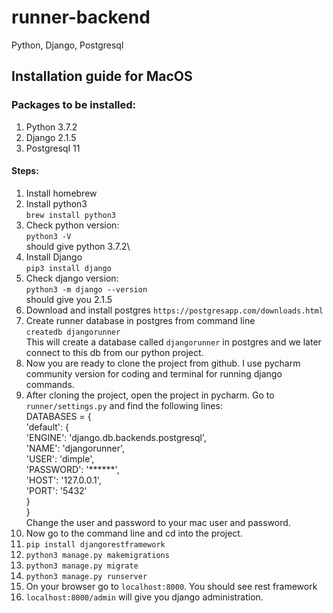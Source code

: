 # runner-backend
Python, Django, Postgresql

## Installation guide for MacOS

### Packages to be installed:
1. Python 3.7.2
2. Django 2.1.5
3. Postgresql 11

#### Steps:

1. Install homebrew
2. Install python3\
 `brew install python3`
3. Check python version:\
 `python3 -V`\
 should give python 3.7.2\
4. Install Django\
`pip3 install django`
5. Check django version:\
`python3 -m django --version`\
should give you 2.1.5
6. Download and install postgres
`https://postgresapp.com/downloads.html`
7. Create runner database in postgres from command line\
`createdb djangorunner`\
This will create a database called `djangorunner` in postgres and we later connect to this db from our python project.
8. Now you are ready to clone the project from github. I use pycharm community version for coding and terminal for running django commands.
9. After cloning the project, open the project in pycharm. Go to `runner/settings.py` and find the following lines:\
DATABASES = {\
    'default': {\
        'ENGINE': 'django.db.backends.postgresql',\
        'NAME': 'djangorunner',\
        'USER': 'dimple',\
        'PASSWORD': '******',\
        'HOST': '127.0.0.1',\
        'PORT': '5432'\
    }\
}\
Change the user and password to your mac user and password.
10. Now go to the command line and cd into the project.
11. `pip install djangorestframework`
12. `python3 manage.py makemigrations`
13. `python3 manage.py migrate`
14. `python3 manage.py runserver`
15. On your browser go to `localhost:8000`. You should see rest framework
16. `localhost:8000/admin` will give you django administration.





   




